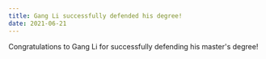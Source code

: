 ```yaml
---
title: Gang Li successfully defended his degree!
date: 2021-06-21
---
```


Congratulations to Gang Li for successfully defending his master's degree!

<!--more-->
